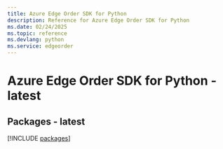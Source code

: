 ```yaml
---
title: Azure Edge Order SDK for Python
description: Reference for Azure Edge Order SDK for Python
ms.date: 02/24/2025
ms.topic: reference
ms.devlang: python
ms.service: edgeorder
---
```

# Azure Edge Order SDK for Python - latest
## Packages - latest
[!INCLUDE [packages](edge-order-index.md)]